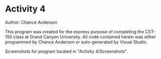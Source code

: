 # Activity 4

Author: Chance Anderson

This program was created for the express purpose of completing the CST-150 class at Grand Canyon University. All code contained herein was either programmed by Chance Anderson or auto-generated by Visual Studio. 

Screenshots for program located in "Activity 4/Screenshots".

